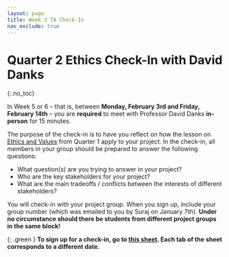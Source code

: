 ```yaml
---
layout: page
title: Week 3 TA Check-In
nav_exclude: true
---
```


# Quarter 2 Ethics Check-In with David Danks
{:.no_toc}

In Week 5 or 6 – that is, between **Monday, February 3rd and Friday, February 14th** – you are **required** to meet with Professor David Danks **in-person** for 15 minutes.

The purpose of the check-in is to have you reflect on how the lesson on [Ethics and Values](https://dsc-capstone.org/2024-25/lessons/05) from Quarter 1 apply to your project. In the check-in, all members in your group should be prepared to answer the following questions:
* What question(s) are you trying to answer in your project?
* Who are the key stakeholders for your project?
* What are the main tradeoffs / conflicts between the interests of different stakeholders?

You will check-in with your project group. When you sign up, include your group number (which was emailed to you by Suraj on January 7th). **Under no circumstance should there be students from different project groups in the same block!**

{: .green }
**To sign up for a check-in, go to [this sheet](https://docs.google.com/spreadsheets/d/1TjrvqjhISzFVj8k2Cws3_N-TMnYs8yjoaZ5mu__eEIQ/edit?usp=sharing). Each tab of the sheet corresponds to a different date.**
